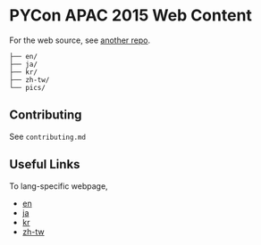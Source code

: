 # PYCon APAC 2015 Web Content

For the web source, see [another repo][websrc].

~~~
├── en/
├── ja/
├── kr/
├── zh-tw/
└── pics/
~~~

[websrc]: http://pycon.tw


## Contributing

See `contributing.md`



## Useful Links

To lang-specific webpage,

- [en]
- [ja]
- [kr]
- [zh-tw]

[en]:    http://pycon.tw
[ja]:    http://pycon.tw
[kr]:    http://pycon.tw
[zh-tw]: http://pycon.tw
